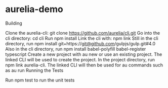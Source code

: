 # aurelia-demo

Building

Clone the aurelia-cli: git clone https://github.com/aurelia/cli.git
Go into the cli directory: cd cli
Run npm install
Link the cli with: npm link
Still in the cli directory, run npm install git+https://git@github.com/gulpjs/gulp.git#4.0
Also in the cli directory, run npm install babel-polyfill babel-register typescript
Create a new project with au new or use an existing project. The linked CLI will be used to create the project.
In the project directory, run npm link aurelia-cli. The linked CLI will then be used for au commands such as au run
Running the Tests

Run npm test to run the unit tests
